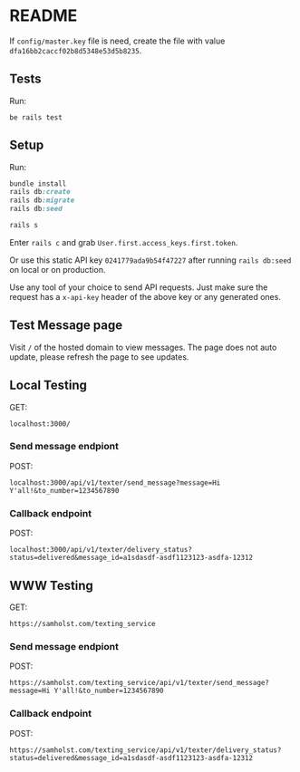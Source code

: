 # README

If `config/master.key` file is need, create the file with value `dfa16bb2caccf02b8d5348e53d5b8235`.

## Tests

Run:

```
be rails test
```

## Setup

Run:

```ruby
bundle install
rails db:create
rails db:migrate
rails db:seed

rails s
```

Enter `rails c` and grab `User.first.access_keys.first.token`.

Or use this static API key `0241779ada9b54f47227` after running `rails db:seed` on local or on production.

Use any tool of your choice to send API requests. Just make sure the
request has a `x-api-key` header of the above key or any generated ones.


## Test Message page

Visit `/` of the hosted domain to view messages. The page does not auto update, please refresh the page to see updates.


## Local Testing

GET:
```
localhost:3000/
```

### Send message endpiont

POST: 
```
localhost:3000/api/v1/texter/send_message?message=Hi Y'all!&to_number=1234567890
```

### Callback endpoint

POST:
```
localhost:3000/api/v1/texter/delivery_status?status=delivered&message_id=a1sdasdf-asdf1123123-asdfa-12312
```


## WWW Testing

GET:
```
https://samholst.com/texting_service
```

### Send message endpiont

POST: 
```
https://samholst.com/texting_service/api/v1/texter/send_message?message=Hi Y'all!&to_number=1234567890
```

### Callback endpoint

POST:
```
https://samholst.com/texting_service/api/v1/texter/delivery_status?status=delivered&message_id=a1sdasdf-asdf1123123-asdfa-12312
```


